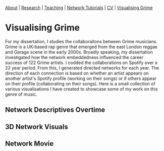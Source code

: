 [About](https://Tom-R-Leppard.github.io/) | [Research](/research.md) | [Teaching](/teaching.md) | [Network Tutorials](/network_tutorials.md) | [CV](/cv.pdf) | [Visualising Grime](/visualising_grime.md)

# Visualising Grime
For my dissertation, I studies the collaboraitons between Grime musicians. Grime is a UK-based rap genre that emerged from the east London reggae and Garage scene in the early 2000s. Broadly speaking, my dissertation investigated how the network embeddedness influenced the career success of 122 Grime artists. I codded the collaborations on Spotify over a 22 year period. From this, I generated directed networks for each year. The direction of each connection is based on whether an artist appears on another artist's Spotify profile (working on their songs) or if others appear on their profile (collaborating on their songs). Here is a small collection of various visualisations I have created to showcase some of my work on this genre of music. 

## Network Descriptives Overtime

## 3D Network Visuals

## Network Movie

